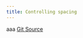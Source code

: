 ```yaml
---
title: Controlling spacing
---
```




aaa
<a href="{{ site.github.repository_url }}/tree/master/{{ page.path }}">Git Source</a>